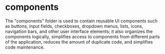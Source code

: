 # components

The "components" folder is used to contain reusable UI components such as buttons, input fields, checkboxes, dropdown menus, lists, icons, navigation bars, and other user interface elements; it also organizes the components logically, simplifies access to components from different parts of the application, reduces the amount of duplicate code, and simplifies code maintenance.
